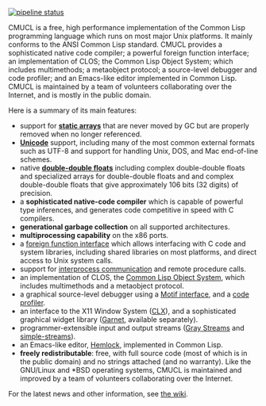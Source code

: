 [![pipeline status](https://gitlab.common-lisp.net/cmucl/cmucl/badges/master/pipeline.svg)](https://gitlab.common-lisp.net/cmucl/cmucl/commits/master)

CMUCL is a free, high performance implementation of the Common Lisp
programming language which runs on most major Unix platforms. It
mainly conforms to the ANSI Common Lisp standard. CMUCL provides a
sophisticated native code compiler; a powerful foreign function
interface; an implementation of CLOS; the Common Lisp Object System;
which includes multimethods; a metaobject protocol; a source-level
debugger and code profiler; and an Emacs-like editor implemented in
Common Lisp. CMUCL is maintained by a team of volunteers collaborating
over the Internet, and is mostly in the public domain.

Here is a summary of its main features:

* support for [**static arrays**](https://cmucl.org/docs/cmu-user/html/Static-Arrays.html) that are never moved by GC but are
  properly removed when no longer referenced.
* [**Unicode**](https://cmucl.org/docs/cmu-user/html/Internationalization.html) support, including many of the most common external
  formats such as UTF-8 and support for handling Unix, DOS, and
  Mac end-of-line schemes.
* native [**double-double floats**](https://cmucl.org/docs/cmu-user/html/Extended-Floats.html) including complex double-double
  floats and specialized arrays for double-double floats and and
  complex double-double floats that give approximately 106 bits
  (32 digits) of precision.
* a **sophisticated native-code compiler** which is capable of
  powerful type inferences, and generates code competitive in
  speed with C compilers.
* **generational garbage collection** on all supported
  architectures.  
* **multiprocessing capability** on the x86 ports.
* a [foreign function interface](ttps://cmucl.org/docs/cmu-user/html/Alien-Objects.html) which allows interfacing with C code
  and system libraries, including shared libraries on most platforms,
  and direct access to Unix system calls.
* support for [interprocess communication](https://cmucl.org/docs/cmu-user/html/Interprocess-Communication-under-LISP.html) and remote procedure calls.
* an implementation of CLOS, the [Common Lisp Object
  System](http://en.wikipedia.org/wiki/Common_Lisp_Object_System),
  which includes multimethods and a metaobject protocol.
* a graphical source-level debugger using a [Motif interface](https://cmucl.org/docs/interface/toolkit/html/index.html), and a
  [code profiler](https://cmucl.org/docs/cmu-user/html/Profiling.html).
* an interface to the X11 Window System ([CLX](https://sharplispers.github.io/clx/)), and a sophisticated
  graphical widget library ([Garnet](https://www.cs.cmu.edu/~garnet/),
  available separately).
* programmer-extensible input and output streams ([Gray
  Streams](http://www.nhplace.com/kent/CL/Issues/stream-definition-by-user.html)
  and
  [simple-streams](http://www.franz.com/support/documentation/current/doc/streams.htm)).
* an Emacs-like editor,
  [Hemlock](http://cmucl.org/hemlock/index.html), implemented in
  Common Lisp.
* **freely redistributable**: free, with full source code (most of
  which is in the public domain) and no strings attached (and no
  warranty). Like the GNU/Linux and *BSD operating systems, CMUCL is
  maintained and improved by a team of volunteers collaborating over
  the Internet.

For the latest news and other information, see [the wiki](https://gitlab.common-lisp.net/cmucl/cmucl/wikis/home).
